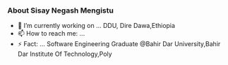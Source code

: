 ### About Sisay Negash Mengistu

- 🔭 I’m currently working on ... DDU, Dire Dawa,Ethiopia
- 📫 How to reach me: ...
- ⚡ Fact: ... Software Engineering Graduate @Bahir Dar University,Bahir Dar Institute Of Technology,Poly
